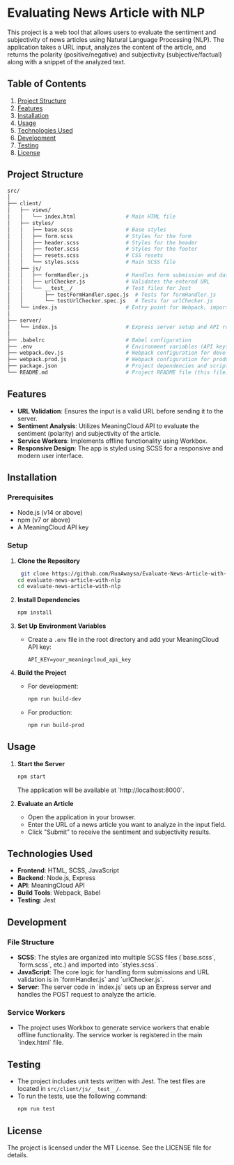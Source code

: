 
# **Evaluating News Article with NLP**

This project is a web tool that allows users to evaluate the sentiment and subjectivity of news articles using Natural Language Processing (NLP). The application takes a URL input, analyzes the content of the article, and returns the polarity (positive/negative) and subjectivity (subjective/factual) along with a snippet of the analyzed text.

## **Table of Contents**

1. [Project Structure](#project-structure)
2. [Features](#features)
3. [Installation](#installation)
4. [Usage](#usage)
5. [Technologies Used](#technologies-used)
6. [Development](#development)
7. [Testing](#testing)
8. [License](#license)

## **Project Structure**

```bash
src/
│
├── client/
│   ├── views/
│   │   └── index.html                # Main HTML file
│   ├── styles/
│   │   ├── base.scss                 # Base styles
│   │   ├── form.scss                 # Styles for the form
│   │   ├── header.scss               # Styles for the header
│   │   ├── footer.scss               # Styles for the footer
│   │   ├── resets.scss               # CSS resets
│   │   └── styles.scss               # Main SCSS file
│   ├── js/
│   │   ├── formHandler.js            # Handles form submission and data fetching
│   │   ├── urlChecker.js             # Validates the entered URL
│   │   └── __test__/                 # Test files for Jest
│   │       ├── testFormHandler.spec.js  # Tests for formHandler.js
│   │       └── testUrlChecker.spec.js   # Tests for urlChecker.js
│   └── index.js                      # Entry point for Webpack, imports all JS and SCSS files
│
├── server/
│   └── index.js                      # Express server setup and API route handling
│
├── .babelrc                          # Babel configuration
├── .env                              # Environment variables (API keys)
├── webpack.dev.js                    # Webpack configuration for development
├── webpack.prod.js                   # Webpack configuration for production
├── package.json                      # Project dependencies and scripts
└── README.md                         # Project README file (this file)
```

## **Features**

- **URL Validation**: Ensures the input is a valid URL before sending it to the server.
- **Sentiment Analysis**: Utilizes MeaningCloud API to evaluate the sentiment (polarity) and subjectivity of the article.
- **Service Workers**: Implements offline functionality using Workbox.
- **Responsive Design**: The app is styled using SCSS for a responsive and modern user interface.

## **Installation**

### **Prerequisites**

- Node.js (v14 or above)
- npm (v7 or above)
- A MeaningCloud API key

### **Setup**

1. **Clone the Repository**
   ```bash
    git clone https://github.com/RuaAwaysa/Evaluate-News-Article-with-NLP.git
   cd evaluate-news-article-with-nlp
   cd evaluate-news-article-with-nlp
   ```

2. **Install Dependencies**
   ```bash
   npm install
   ```

3. **Set Up Environment Variables**
   - Create a `.env` file in the root directory and add your MeaningCloud API key:
     ```
     API_KEY=your_meaningcloud_api_key
     ```

4. **Build the Project**
   - For development:
     ```bash
     npm run build-dev
     ```
   - For production:
     ```bash
     npm run build-prod
     ```

## **Usage**

1. **Start the Server**
   ```bash
   npm start
   ```
   The application will be available at \`http://localhost:8000\`.

2. **Evaluate an Article**
   - Open the application in your browser.
   - Enter the URL of a news article you want to analyze in the input field.
   - Click "Submit" to receive the sentiment and subjectivity results.

## **Technologies Used**

- **Frontend**: HTML, SCSS, JavaScript
- **Backend**: Node.js, Express
- **API**: MeaningCloud API
- **Build Tools**: Webpack, Babel
- **Testing**: Jest

## **Development**

### **File Structure**

- **SCSS**: The styles are organized into multiple SCSS files (\`base.scss\`, \`form.scss\`, etc.) and imported into \`styles.scss\`.
- **JavaScript**: The core logic for handling form submissions and URL validation is in \`formHandler.js\` and \`urlChecker.js\`.
- **Server**: The server code in \`index.js\` sets up an Express server and handles the POST request to analyze the article.

### **Service Workers**

- The project uses Workbox to generate service workers that enable offline functionality. The service worker is registered in the main \`index.html\` file.

## **Testing**

- The project includes unit tests written with Jest. The test files are located in `src/client/js/__test__/`.
- To run the tests, use the following command:
  ```bash
  npm run test
  ```

## **License**

The project is licensed under the MIT License. See the LICENSE file for details.